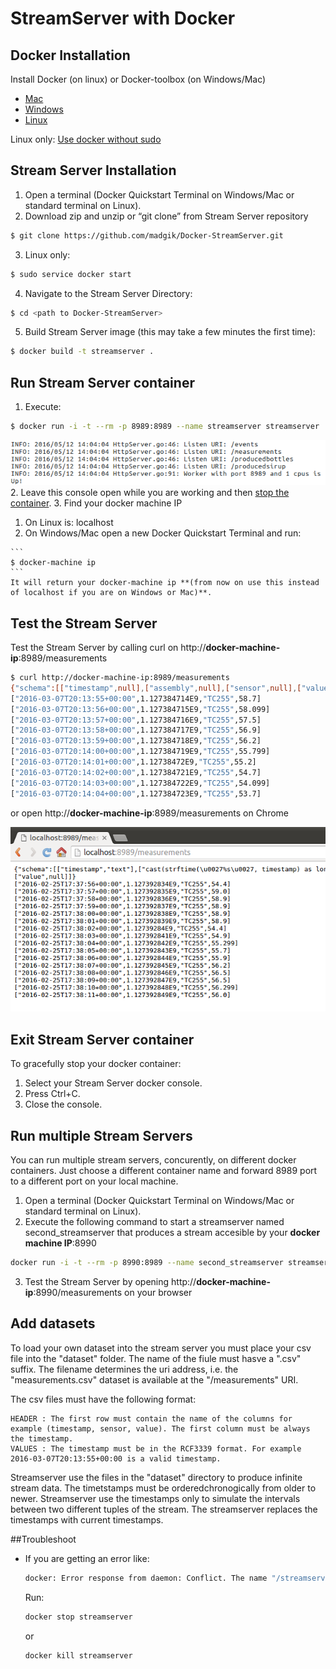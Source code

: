 # StreamServer with Docker

## Docker Installation

Install Docker (on linux) or Docker-toolbox (on Windows/Mac) 
  - [Mac](https://docs.docker.com/mac/step_one/)
  - [Windows](https://docs.docker.com/windows/step_one/)
  - [Linux](https://docs.docker.com/linux/step_one/)  

Linux only: [Use docker without sudo](http://askubuntu.com/a/477554)

## Stream Server Installation
1. Open a terminal (Docker Quickstart Terminal on Windows/Mac or standard terminal on Linux).
2. Download zip and unzip or “git clone” from Stream Server repository

  ```bash
  $ git clone https://github.com/madgik/Docker-StreamServer.git
  ```
3. Linux only:

  ```bash
  $ sudo service docker start
  ```
4. Navigate to the Stream Server Directory:

  ```bash
  $ cd <path to Docker-StreamServer>
  ```
5. Build Stream Server image (this may take a few minutes the first time):

  ```bash
  $ docker build -t streamserver .
  ```

## Run Stream Server container
1. Execute:
  ```bash
  $ docker run -i -t --rm -p 8989:8989 --name streamserver streamserver
  ```
  
  ![Alt text](/screenshots/run.png?raw=true "Run Stream Server container")
2. Leave this console open while you are working and then [stop the container](#exit-stream-server-container).
3. Find your docker machine IP
  1. On Linux is: localhost
  2. On Windows/Mac open a new Docker Quickstart Terminal and run:
  
    ```
    $ docker-machine ip
    ```
    It will return your docker-machine ip **(from now on use this instead of localhost if you are on Windows or Mac)**.

## Test the Stream Server
Test the Stream Server by calling curl on http://**docker-machine-ip**:8989/measurements

```bash
$ curl http://docker-machine-ip:8989/measurements
{"schema":[["timestamp",null],["assembly",null],["sensor",null],["value",null]]}
["2016-03-07T20:13:55+00:00",1.127384714E9,"TC255",58.7]
["2016-03-07T20:13:56+00:00",1.127384715E9,"TC255",58.099]
["2016-03-07T20:13:57+00:00",1.127384716E9,"TC255",57.5]
["2016-03-07T20:13:58+00:00",1.127384717E9,"TC255",56.9]
["2016-03-07T20:13:59+00:00",1.127384718E9,"TC255",56.2]
["2016-03-07T20:14:00+00:00",1.127384719E9,"TC255",55.799]
["2016-03-07T20:14:01+00:00",1.12738472E9,"TC255",55.2]
["2016-03-07T20:14:02+00:00",1.127384721E9,"TC255",54.7]
["2016-03-07T20:14:03+00:00",1.127384722E9,"TC255",54.099]
["2016-03-07T20:14:04+00:00",1.127384723E9,"TC255",53.7]
```

or open http://**docker-machine-ip**:8989/measurements on Chrome

![Alt text](/screenshots/test.png?raw=true "Test Stream Server container")


## Exit Stream Server container
To gracefully stop your docker container:

1. Select your Stream Server docker console.
2. Press Ctrl+C.
3. Close the console.

## Run multiple Stream Servers
You can run multiple stream servers, concurently, on different docker containers. Just choose a different container name and forward 8989 port to a different port on your local machine.

1. Open a terminal (Docker Quickstart Terminal on Windows/Mac or standard terminal on Linux).
2. Execute the following command to start a streamserver named second_streamserver that produces a stream accesible by your **docker machine IP**:8990  
  ```bash
  docker run -i -t --rm -p 8990:8989 --name second_streamserver streamserver
  ```
3. Test the Stream Server by opening http://**docker-machine-ip**:8990/measurements on your browser

## Add datasets

To load your own dataset into the stream server you must place your csv file into the "dataset" folder. The name of the fiule must hasve a ".csv" suffix. The filename determines the uri address, i.e. the "measurements.csv" dataset is available at the "/measurements" URI.  

The csv files must have the following format:

	HEADER : The first row must contain the name of the columns for example (timestamp, sensor, value). The first column must be always the timestamp.
	VALUES : The timestamp must be in the RCF3339 format. For example 2016-03-07T20:13:55+00:00 is a valid timestamp.

Streamserver use the files in the "dataset" directory to produce infinite stream data. The timetstamps must be orderedchronogically from older to newer. Streamserver use the timestamps only to simulate the intervals between two different tuples of the stream. The streamserver replaces the timestamps with current timestamps.

##Troubleshoot
* If you are getting an error like:
  
  ```bash
  docker: Error response from daemon: Conflict. The name "/streamserver" is already in use by container b13022c72864ad6e7651c1681764ec6ed1554f247e11a1070675b952041fbc78. You have to remove (or rename)
  ```
  Run:
  
  ```bash
  docker stop streamserver
  ```
  or
  
  ```bash
  docker kill streamserver
  ```
